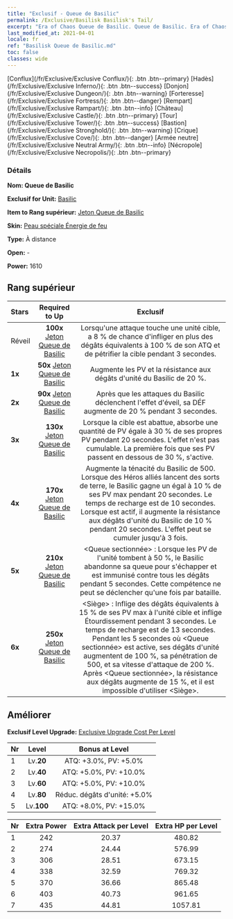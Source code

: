 ```yaml
---
title: "Exclusif - Queue de Basilic"
permalink: /Exclusive/Basilisk Basilisk's Tail/
excerpt: "Era of Chaos Queue de Basilic. Queue de Basilic. Era of Chaos Exclusif Queue de Basilic. Basilic Exclusif."
last_modified_at: 2021-04-01
locale: fr
ref: "Basilisk Queue de Basilic.md"
toc: false
classes: wide
---
```

 [Conflux](/fr/Exclusive/Exclusive Conflux/){: .btn .btn--primary} [Hadès](/fr/Exclusive/Exclusive Inferno/){: .btn .btn--success} [Donjon](/fr/Exclusive/Exclusive Dungeon/){: .btn .btn--warning} [Forteresse](/fr/Exclusive/Exclusive Fortress/){: .btn .btn--danger} [Rempart](/fr/Exclusive/Exclusive Rampart/){: .btn .btn--info} [Château](/fr/Exclusive/Exclusive Castle/){: .btn .btn--primary} [Tour](/fr/Exclusive/Exclusive Tower/){: .btn .btn--success} [Bastion](/fr/Exclusive/Exclusive Stronghold/){: .btn .btn--warning} [Crique](/fr/Exclusive/Exclusive Cove/){: .btn .btn--danger} [Armée neutre](/fr/Exclusive/Exclusive Neutral Army/){: .btn .btn--info} [Nécropole](/fr/Exclusive/Exclusive Necropolis/){: .btn .btn--primary} 

### Détails
 **Nom: Queue de Basilic** 

 **Exclusif for Unit:** [Basilic](/fr/units/Basilisk/) 

 **Item to Rang supérieur:** [Jeton Queue de Basilic](/fr/Items/con_994/)

 **Skin:** [Peau spéciale Énergie de feu](/fr/Items/con_662/)

 **Type:** À distance

 **Open:** -

 **Power:** 1610

## Rang supérieur

  |     Stars    |  Required to Up | Exclusif |
  |:-------------|:---------------:|:---------------:|
  |  Réveil  | **100x** [Jeton Queue de Basilic](/fr/Items/con_994/) | Lorsqu'une attaque touche une unité cible, a 8 % de chance d'infliger en plus des dégâts équivalents à 100 % de son ATQ et de pétrifier la cible pendant 3 secondes. |
  | **1x** <i class="fas fa-star"/> | **50x** [Jeton Queue de Basilic](/fr/Items/con_994/) | Augmente les PV et la résistance aux dégâts d'unité du Basilic de 20 %. |
  | **2x** <i class="fas fa-star"/> | **90x** [Jeton Queue de Basilic](/fr/Items/con_994/) | Après que les attaques du Basilic déclenchent l'effet d'éveil, sa DÉF augmente de 20 % pendant 3 secondes. |
  | **3x** <i class="fas fa-star"/> | **130x** [Jeton Queue de Basilic](/fr/Items/con_994/) | Lorsque la cible est abattue, <Miasme pestilentiel> absorbe une quantité de PV égale à 30 % de ses propres PV pendant 20 secondes. L'effet n'est pas cumulable. La première fois que ses PV passent en dessous de 30 %, <Miasme pestilentiel> s'active. |
  | **4x** <i class="fas fa-star"/> | **170x** [Jeton Queue de Basilic](/fr/Items/con_994/) | Augmente la ténacité du Basilic de 500. Lorsque des Héros alliés lancent des sorts de terre, le Basilic gagne un <Miasme pestilentiel> égal à 10 % de ses PV max pendant 20 secondes. Le temps de recharge est de 10 secondes. Lorsque <Miasme pestilentiel> est actif, il augmente la résistance aux dégâts d'unité du Basilic de 10 % pendant 20 secondes. L'effet peut se cumuler jusqu'à 3 fois. |
  | **5x** <i class="fas fa-star"/> | **210x** [Jeton Queue de Basilic](/fr/Items/con_994/) | <Queue sectionnée> : Lorsque les PV de l'unité tombent à 50 %, le Basilic abandonne sa queue pour s'échapper et est immunisé contre tous les dégâts pendant 5 secondes. Cette compétence ne peut se déclencher qu'une fois par bataille. |
  | **6x** <i class="fas fa-star"/> | **250x** [Jeton Queue de Basilic](/fr/Items/con_994/) | <Siège> : Inflige des dégâts équivalents à 15 % de ses PV max à l'unité cible et inflige Étourdissement pendant 3 secondes. Le temps de recharge est de 13 secondes. Pendant les 5 secondes où <Queue sectionnée> est active, ses dégâts d'unité augmentent de 100 %, sa pénétration de 500, et sa vitesse d'attaque de 200 %. Après <Queue sectionnée>, la résistance aux dégâts augmente de 15 %, et il est impossible d'utiliser <Siège>. |


## Améliorer
 **Exclusif Level Upgrade:** [Exclusive Upgrade Cost Per Level](/Exclusive/ExclusiveUpgradeCostPerLevel/)

  |  Nr  |   Level  | Bonus at Level |
  |:-----|:--------:|:--------------:|
  | 1 | Lv.**20** | ATQ: +3.0%, PV: +5.0% |
  | 2 | Lv.**40** | ATQ: +5.0%, PV: +10.0% |
  | 3 | Lv.**60** | ATQ: +5.0%, PV: +10.0% |
  | 4 | Lv.**80** | Réduc. dégâts d'unité: +5.0% |
  | 5 | Lv.**100** | ATQ: +8.0%, PV: +15.0% |


  |  Nr  |  Extra Power | Extra Attack per Level | Extra HP per Level |
  |:-----|:--------:|:--------:|:--------:|
  | 1 | 242 | 20.37 | 480.82 |
  | 2 | 274 | 24.44 | 576.99 |
  | 3 | 306 | 28.51 | 673.15 |
  | 4 | 338 | 32.59 | 769.32 |
  | 5 | 370 | 36.66 | 865.48 |
  | 6 | 403 | 40.73 | 961.65 |
  | 7 | 435 | 44.81 | 1057.81 |


